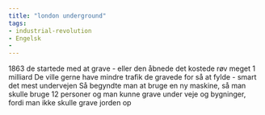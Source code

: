 ```yaml
---
title: "london underground"
tags: 
- industrial-revolution
- Engelsk
- 
---
```

1863 de startede med at grave - eller den åbnede
det kostede røv meget 1 milliard
De ville gerne have mindre trafik
de gravede for så at fylde - smart
det mest undervejen
Så begyndte man at bruge en ny maskine, så man skulle bruge 12 personer
og man kunne grave under veje og bygninger, fordi man ikke skulle grave jorden op
